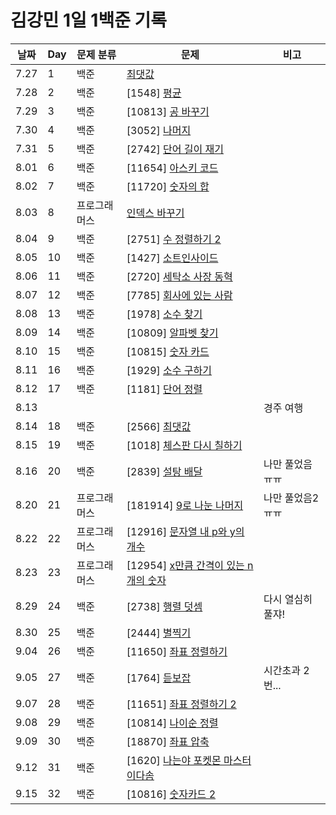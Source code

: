 # 김강민 1일 1백준 기록

| 날짜 | Day | 문제 분류    | 문제                                                     | 비고              |
| ---- | --- | ------------ | -------------------------------------------------------- | ----------------- |
| 7.27 | 1   | 백준         | [최댓값](./Month_07/0727/)                               |                   |
| 7.28 | 2   | 백준         | [1548] [평균](./Month_07//0728/)                         |                   |
| 7.29 | 3   | 백준         | [10813] [공 바꾸기](./Month_07/0729/)                    |                   |
| 7.30 | 4   | 백준         | [3052] [나머지](./Month_07/0730/)                        |                   |
| 7.31 | 5   | 백준         | [2742] [단어 길이 재기](./Month_07/0731/)                |                   |
| 8.01 | 6   | 백준         | [11654] [아스키 코드](./Month_08/Month_08/0801/)         |                   |
| 8.02 | 7   | 백준         | [11720] [숫자의 합](./Month_08/0802/)                    |                   |
| 8.03 | 8   | 프로그래머스 | [인덱스 바꾸기](./Month_08/0803/)                        |                   |
| 8.04 | 9   | 백준         | [2751] [수 정렬하기 2](./Month_08/0804/)                 |                   |
| 8.05 | 10  | 백준         | [1427] [소트인사이드](./Month_08/0805/)                  |                   |
| 8.06 | 11  | 백준         | [2720] [세탁소 사장 동혁](./Month_08/0806/)              |                   |
| 8.07 | 12  | 백준         | [7785] [회사에 있는 사람](./Month_08/0807/)              |                   |
| 8.08 | 13  | 백준         | [1978] [소수 찾기](./Month_08/0808/)                     |                   |
| 8.09 | 14  | 백준         | [10809] [알파벳 찾기](./Month_08/0809/)                  |                   |
| 8.10 | 15  | 백준         | [10815] [숫자 카드](./Month_08/0810/)                    |                   |
| 8.11 | 16  | 백준         | [1929] [소수 구하기](./Month_08/0811/)                   |                   |
| 8.12 | 17  | 백준         | [1181] [단어 정렬](./Month_08/0812/)                     |                   |
| 8.13 |     |              |                                                          | 경주 여행         |
| 8.14 | 18  | 백준         | [2566] [최댓값](./Month_08/0814/)                        |                   |
| 8.15 | 19  | 백준         | [1018] [체스판 다시 칠하기](./Month_08/0815/)            |                   |
| 8.16 | 20  | 백준         | [2839] [설탕 배달](./Month_08/0816/)                     | 나만 풀었음 ㅠㅠ  |
| 8.20 | 21  | 프로그래머스 | [181914] [9로 나눈 나머지](./Month_08/0820/)             | 나만 풀었음2 ㅠㅠ |
| 8.22 | 22  | 프로그래머스 | [12916] [문자열 내 p와 y의 개수](./Month_08/0822/)       |                   |
| 8.23 | 23  | 프로그래머스 | [12954] [x만큼 간격이 있는 n개의 숫자](./Month_08/0823/) |
| 8.29 | 24  | 백준         | [2738] [행렬 덧셈](./Month_08/0829/)                     | 다시 열심히 풀쟈! |
| 8.30 | 25  | 백준         | [2444] [별찍기](./Month_08/0830/)                        |                   |
| 9.04 | 26  | 백준         | [11650] [좌표 정렬하기](./Month_09/0905/)                |                   |
| 9.05 | 27  | 백준         | [1764] [듣보잡](./Month_09/0905/)                        | 시간초과 2번...   |
| 9.07 | 28  | 백준         | [11651] [좌표 정렬하기 2](./Month_09/0907/)              |                   |
| 9.08 | 29  | 백준         | [10814] [나이순 정렬](./Month_09/0908/)                  |
| 9.09 | 30  | 백준         | [18870] [좌표 압축](./Month_09/0909/)                    |                   |
| 9.12 | 31  | 백준         | [1620] [나는야 포켓몬 마스터 이다솜](./Month_09/0912/)   |                   |
| 9.15 | 32  | 백준         | [10816] [숫자카드 2](./Month_09/0915/)                   |
